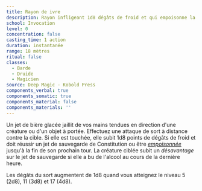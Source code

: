 ```yaml
---
title: Rayon de ivre
description: Rayon infligeant 1d8 dégâts de froid et qui empoisonne la cible.
school: Invocation
level: 0
concentration: false
casting_time: 1 action
duration: instantanée
range: 18 mètres
ritual: false
classes:
  - Barde
  - Druide
  - Magicien
source: Deep Magic - Kobold Press
components_verbal: true
components_somatic: true
components_material: false
components_materials: ''
---
```

Un jet de bière glacée jaillit de vos mains tendues en direction d'une créature ou d'un objet à portée. Effectuez une attaque de sort à distance contre la cible. Si elle est touchée, elle subit 1d8 points de dégâts de froid et doit réussir un jet de sauvegarde de Constitution ou être [_empoisonnée_](/gerer-la-sante-du-personnage/#empoisonne) jusqu'à la fin de son prochain tour. La créature ciblée subit un _désavantage_ sur le jet de sauvegarde si elle a bu de l'alcool au cours de la dernière heure.

Les dégâts du sort augmentent de 1d8 quand vous atteignez le niveau 5 (2d8), 11 (3d8) et 17 (4d8).
